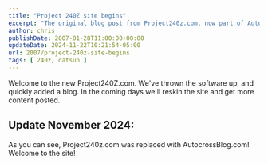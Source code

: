 ```yaml
---
title: "Project 240Z site begins"
excerpt: "The original blog post from Project240z.com, now part of AutocrossBlog.com"
author: chris
publishDate: 2007-01-28T11:00:00+00:00
updateDate: 2024-11-22T10:21:54-05:00
url: 2007/project-240z-site-begins
tags: [ 240z, datsun ] 
---
```


Welcome to the new Project240Z.com. We've thrown the software up, and quickly added a blog. In the coming days we'll reskin the site and get more content posted.

## Update November 2024: 
As you can see, Project240z.com was replaced with AutocrossBlog.com! Welcome to the site!

